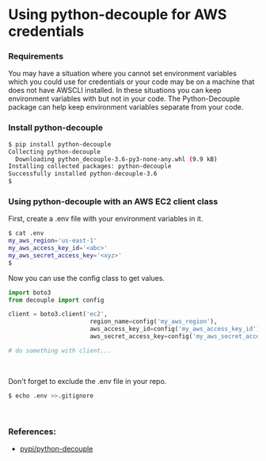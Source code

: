 # Using python-decouple for AWS credentials

### Requirements

You may have a situation where you cannot set environment variables which you could use for credentials or your code may be on a machine that does not have AWSCLI installed. In these situations you can keep environment variables with but not in your code.  The Python-Decouple package can help keep environment variables separate from your code.

### Install python-decouple

```bash 
$ pip install python-decouple
Collecting python-decouple
  Downloading python_decouple-3.6-py3-none-any.whl (9.9 kB)
Installing collected packages: python-decouple
Successfully installed python-decouple-3.6
$
```

### Using python-decouple with an AWS EC2 client class

First, create a .env file with your environment variables in it.

```bash
$ cat .env
my_aws_region='us-east-1'
my_aws_access_key_id='<abc>'
my_aws_secret_access_key='<xyz>'
$
```

Now you can use the config class to get values. 

```python
import boto3
from decouple import config

client = boto3.client('ec2', 
                       region_name=config('my_aws_region'), 
                       aws_access_key_id=config('my_aws_access_key_id'), 
                       aws_secret_access_key=config('my_aws_secret_access_key'))

# do something with client...
```

&nbsp;

Don't forget to exclude the .env file in your repo.

```bash
$ echo .env >>.gitignore
```

&nbsp;

### References:
- [pypi/python-decouple](https://pypi.org/project/python-decouple/)
